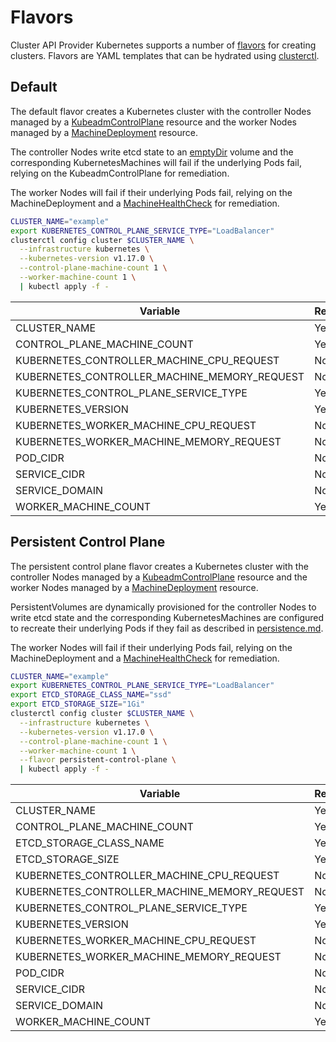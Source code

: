 # Flavors

Cluster API Provider Kubernetes supports a number of
[flavors](https://cluster-api.sigs.k8s.io/clusterctl/commands/config-cluster.html#flavors) for
creating clusters. Flavors are YAML templates that can be hydrated using
[clusterctl](https://cluster-api.sigs.k8s.io/clusterctl/commands/commands.html).

## Default

The default flavor creates a Kubernetes cluster with the controller Nodes managed by a
[KubeadmControlPlane](https://github.com/kubernetes-sigs/cluster-api/blob/master/docs/proposals/20191017-kubeadm-based-control-plane.md)
resource and the worker Nodes managed by a
[MachineDeployment](https://cluster-api.sigs.k8s.io/developer/architecture/controllers/machine-deployment.html)
resource.

The controller Nodes write etcd state to an
[emptyDir](https://kubernetes.io/docs/concepts/storage/volumes/#emptydir) volume and the
corresponding KubernetesMachines will fail if the underlying Pods fail, relying on the
KubeadmControlPlane for remediation.

The worker Nodes will fail if their underlying Pods fail, relying on the MachineDeployment and a
[MachineHealthCheck](https://cluster-api.sigs.k8s.io/developer/architecture/controllers/machine-health-check.html)
for remediation.

```sh
CLUSTER_NAME="example"
export KUBERNETES_CONTROL_PLANE_SERVICE_TYPE="LoadBalancer"
clusterctl config cluster $CLUSTER_NAME \
  --infrastructure kubernetes \
  --kubernetes-version v1.17.0 \
  --control-plane-machine-count 1 \
  --worker-machine-count 1 \
  | kubectl apply -f -
```

| Variable | Required | Default |
| - | - | - |
| CLUSTER_NAME | Yes | |
| CONTROL_PLANE_MACHINE_COUNT | Yes | |
| KUBERNETES_CONTROLLER_MACHINE_CPU_REQUEST | No | 0 |
| KUBERNETES_CONTROLLER_MACHINE_MEMORY_REQUEST | No | 0 |
| KUBERNETES_CONTROL_PLANE_SERVICE_TYPE | Yes | |
| KUBERNETES_VERSION | Yes | |
| KUBERNETES_WORKER_MACHINE_CPU_REQUEST | No | 0 |
| KUBERNETES_WORKER_MACHINE_MEMORY_REQUEST | No | 0 |
| POD_CIDR | No | ["192.168.0.0/16"] |
| SERVICE_CIDR | No | ["10.128.0.0/12"] |
| SERVICE_DOMAIN | No | cluster.local |
| WORKER_MACHINE_COUNT | Yes | |

## Persistent Control Plane

The persistent control plane flavor creates a Kubernetes cluster with the controller Nodes managed
by a
[KubeadmControlPlane](https://github.com/kubernetes-sigs/cluster-api/blob/master/docs/proposals/20191017-kubeadm-based-control-plane.md)
resource and the worker Nodes managed by a
[MachineDeployment](https://cluster-api.sigs.k8s.io/developer/architecture/controllers/machine-deployment.html)
resource.

PersistentVolumes are dynamically provisioned for the controller Nodes to write etcd state and the
corresponding KubernetesMachines are configured to recreate their underlying Pods if they fail as
described in [persistence.md](persistence.md).

The worker Nodes will fail if their underlying Pods fail, relying on the MachineDeployment and a
[MachineHealthCheck](https://cluster-api.sigs.k8s.io/developer/architecture/controllers/machine-health-check.html)
for remediation.

```sh
CLUSTER_NAME="example"
export KUBERNETES_CONTROL_PLANE_SERVICE_TYPE="LoadBalancer"
export ETCD_STORAGE_CLASS_NAME="ssd"
export ETCD_STORAGE_SIZE="1Gi"
clusterctl config cluster $CLUSTER_NAME \
  --infrastructure kubernetes \
  --kubernetes-version v1.17.0 \
  --control-plane-machine-count 1 \
  --worker-machine-count 1 \
  --flavor persistent-control-plane \
  | kubectl apply -f -
```

| Variable | Required | Default |
| - | - | - |
| CLUSTER_NAME | Yes | |
| CONTROL_PLANE_MACHINE_COUNT | Yes | |
| ETCD_STORAGE_CLASS_NAME | Yes |  |
| ETCD_STORAGE_SIZE | Yes | |
| KUBERNETES_CONTROLLER_MACHINE_CPU_REQUEST | No | 0 |
| KUBERNETES_CONTROLLER_MACHINE_MEMORY_REQUEST | No | 0 |
| KUBERNETES_CONTROL_PLANE_SERVICE_TYPE | Yes | |
| KUBERNETES_VERSION | Yes | |
| KUBERNETES_WORKER_MACHINE_CPU_REQUEST | No | 0 |
| KUBERNETES_WORKER_MACHINE_MEMORY_REQUEST | No | 0 |
| POD_CIDR | No | ["192.168.0.0/16"] |
| SERVICE_CIDR | No | ["10.128.0.0/12"] |
| SERVICE_DOMAIN | No | cluster.local |
| WORKER_MACHINE_COUNT | Yes | |
